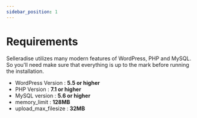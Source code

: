 ```yaml
---
sidebar_position: 1
---
```


# Requirements

Selleradise utilizes many modern features of WordPress, PHP and MySQL. So you'll need make sure that everything is up to the mark before running the installation.

- WordPress Version : **5.5 or higher**
- PHP Version : **7.1 or higher**
- MySQL version : **5.6 or higher**
- memory_limit : **128MB**
- upload_max_filesize : **32MB**
